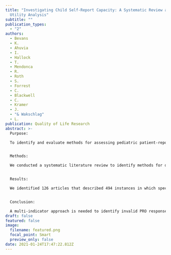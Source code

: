 ```yaml
---
title: "Investigating Child Self-Report Capacity: A Systematic Review and
  Utility Analysis"
subtitle: ""
publication_types:
  - "2"
authors:
  - Bevans
  - K.
  - Ahuvia
  - I.
  - Hallock
  - T.
  - Mendonca
  - R.
  - Roth
  - S.
  - Forrest
  - C.
  - Blackwell
  - C.
  - Kramer
  - J.
  - "& Wakschlag"
  - L.
publication: Quality of Life Research
abstract: >-
  Purpose: 

  To identify and evaluate methods for assessing pediatric patient-reported outcome (PRO) data quality at the individual level.


  Methods: 

  We conducted a systematic literature review to identify methods for detecting invalid responses to PRO measures. Eight data quality indicators were applied to child-report data collected from 1780 children ages 8–11 years. We grouped children with similar data quality patterns and tested for between-group differences in factors hypothesized to influence self-report capacity.


  Results: 

  We identified 126 articles that described 494 instances in which special measures or statistical techniques were applied to evaluate data quality at the individual level. We identified 22 data quality indicator subtypes: 9 direct methods (require administration of special items) and 13 archival techniques (statistical procedures applied to PRO data post hoc). Application of archival techniques to child-report PRO data revealed 3 distinct patterns (or classes) of the data quality indicators. Compared to class 1 (56%), classes 2 (36%) and 3 (8%) had greater variation in their PRO item responses. Three archival indicators were especially useful for differentiating plausible item response variation (class 2) from statistically unlikely response patterns (class 3). Neurodevelopmental conditions, which are associated with a range of cognitive processing challenges, were more common among children in class 3.


  Conclusion: 

  A multi-indicator approach is needed to identify invalid PRO responses. Once identified, assessment environments and measurement tools should be adapted to best support these individuals’ self-report capacity. Individual-level data quality indicators can be used to gauge the effectiveness of these accommodations.
draft: false
featured: false
image:
  filename: featured.png
  focal_point: Smart
  preview_only: false
date: 2021-01-24T17:47:22.812Z
---
```

